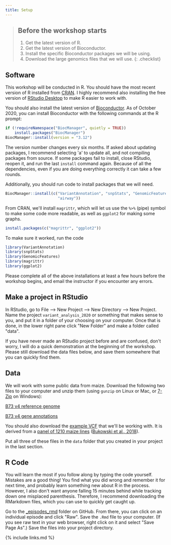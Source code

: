```yaml
---
title: Setup
---
```


> ## Before the workshop starts
> 1. Get the latest version of R.
> 2. Get the latest version of Bioconductor.
> 3. Install the specific Bioconductor packages we will be using.
> 4. Download the large genomics files that we will use.
{: .checklist}

## Software

This workshop will be conducted in R. You should have the most recent version
of R installed from [CRAN](https://cloud.r-project.org/).  I highly recommend
also installing the free version of
[RStudio Desktop](https://rstudio.com/products/rstudio/) to make R easier to
work with.

You should also install the latest version of
[Bioconductor](https://bioconductor.org/install/).  As of October 2020, you can
install Bioconductor with the following commands at the R prompt:

``` r
if (!requireNamespace("BiocManager", quietly = TRUE))
    install.packages("BiocManager")
BiocManager::install(version = "3.12")
```

The version number changes every six months.  If asked about updating packages,
I recommend selecting 'a' to update all, and not compiling packages from source.
If some packages fail to install, close RStudio, reopen it, and run the last
`install` command again.  Because of all the dependencies, even if you are doing
everything correctly it can take a few rounds.

Additionally, you should run code to install packages that we will need.

``` r
BiocManager::install(c("VariantAnnotation", "snpStats", "GenomicFeatures",
                       "airway"))
```

From CRAN, we'll install `magrittr`, which will let us use the `%>%` (pipe)
symbol to make some code more readable, as well as `ggplot2` for making some
graphs.

``` r
install.packages(c("magrittr", "ggplot2"))
```

To make sure it worked, run the code

``` r
library(VariantAnnotation)
library(snpStats)
library(GenomicFeatures)
library(magrittr)
library(ggplot2)
```

Please complete all of the above installations at least a few hours before the
workshop begins, and email the instructor if you encounter any errors.

## Make a project in RStudio

In RStudio, go to File --> New Project --> New Directory --> New Project.
Name the project `variant_analysis_2020` or something that makes sense to you,
and put it in a folder of your choosing on your computer.  Once that is done,
in the lower right pane click "New Folder" and make a folder called "data".

If you have never made an RStudio project before and are confused, don't worry,
I will do a quick demonstration at the beginning of the workshop.  Please
still download the data files below, and save them somewhere that you can quickly
find them.

## Data

We will work with some public data from maize.  Download the following two files
to your computer and unzip them (using `gunzip` on Linux or Mac, or
[7-Zip](https://www.7-zip.org/) on Windows):

[B73 v4 reference genome](https://download.maizegdb.org/Zm-B73-REFERENCE-GRAMENE-4.0/Zm-B73-REFERENCE-GRAMENE-4.0.fa.gz)

[B73 v4 gene annotations](https://download.maizegdb.org/Zm-B73-REFERENCE-GRAMENE-4.0/Zm-B73-REFERENCE-GRAMENE-4.0_Zm00001d.2.gff3.gz)

You should also download the
[example VCF](https://github.com/HPCBio/variant-analysis-workshop/raw/gh-pages/_episodes_rmd/data/hmp321_agpv4_chr1_subset.vcf.bgz)
that we'll be working with.  It is derived from a
[panel of 1210 maize lines](http://cbsusrv04.tc.cornell.edu/users/panzea/download.aspx?filegroupid=34)
([Bukowski et al., 2018](https://doi.org/10.1093/gigascience/gix134])).

Put all three of these files in the `data` folder that you created in your
project in the last section.

## R Code

You will learn the most if you follow along by typing the code yourself.
Mistakes are a good thing!  You find what you did wrong and remember it for next
time, and probably learn something new about R in the process.  However, I also
don't want anyone falling 15 minutes behind while tracking down one misplaced
parenthesis.  Therefore, I recommend downloading the RMarkdown files, which you
can use to quickly get caught up.

Go to the [_episodes_rmd](https://github.com/HPCBio/variant-analysis-workshop/tree/gh-pages/_episodes_rmd)
folder on GitHub.  From there, you can click on an individual episode and click
"Raw".  Save the `.Rmd` file to your computer.  (If you see raw text in your web
browser, right click on it and select "Save Page As".) Save the files into your
project directory.


{% include links.md %}

